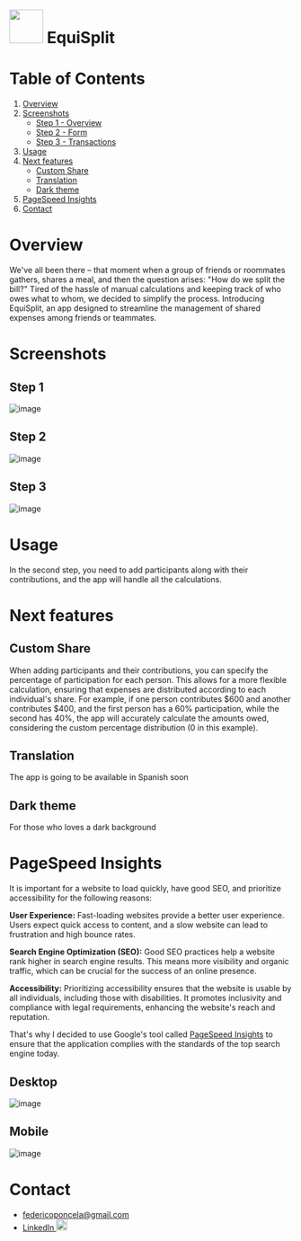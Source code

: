 # [<img width="60" src="https://github.com/Fedevs/SplitExpenses/assets/86263343/3dad777d-8d6e-485b-aaa5-104d827edf72"/>](https://equisplit-nine.vercel.app/) EquiSplit


# Table of Contents
1. [Overview](#overview)
2. [Screenshots](#screenshots)
   - [Step 1 - Overview](#step-1)
   - [Step 2 - Form](#step-2)
   - [Step 3 - Transactions](#step-3)
3. [Usage](#usage)
4. [Next features](#next-features)
   - [Custom Share](#custom-share)
   - [Translation](#translation)
   - [Dark theme](#dark-theme)
5. [PageSpeed Insights](#pagespeed-insights)
6. [Contact](#contact)


# Overview

We've all been there – that moment when a group of friends or roommates gathers, shares a meal, and then the question arises: "How do we split the bill?" Tired of the hassle of manual calculations and keeping track of who owes what to whom, we decided to simplify the process. Introducing EquiSplit, an app designed to streamline the management of shared expenses among friends or teammates.


# Screenshots

## Step 1
![image](https://github.com/Fedevs/SplitExpenses/assets/86263343/df77d9dd-e9f1-4b78-8530-845b129effcd)

## Step 2
![image](https://github.com/Fedevs/SplitExpenses/assets/86263343/216fbaf0-8710-4751-b850-c0e69cfecc92)

## Step 3
![image](https://github.com/Fedevs/SplitExpenses/assets/86263343/d277da13-838d-42c0-9fe5-767e22d030ba)


# Usage

In the second step, you need to add participants along with their contributions, and the app will handle all the calculations.


# Next features

## Custom Share
When adding participants and their contributions, you can specify the percentage of participation for each person. This allows for a more flexible calculation, ensuring that expenses are distributed according to each individual's share. For example, if one person contributes $600 and another contributes $400, and the first person has a 60% participation, while the second has 40%, the app will accurately calculate the amounts owed, considering the custom percentage distribution (0 in this example).

## Translation
The app is going to be available in Spanish soon

## Dark theme
For those who loves a dark background

# PageSpeed Insights

It is important for a website to load quickly, have good SEO, and prioritize accessibility for the following reasons:

**User Experience:** Fast-loading websites provide a better user experience. Users expect quick access to content, and a slow website can lead to frustration and high bounce rates.

**Search Engine Optimization (SEO):** Good SEO practices help a website rank higher in search engine results. This means more visibility and organic traffic, which can be crucial for the success of an online presence.

**Accessibility:** Prioritizing accessibility ensures that the website is usable by all individuals, including those with disabilities. It promotes inclusivity and compliance with legal requirements, enhancing the website's reach and reputation.

That's why I decided to use Google's tool called [PageSpeed Insights](https://developers.google.com/speed/docs/insights/v5/about) to ensure that the application complies with the standards of the top search engine today.

## Desktop
![image](https://github.com/Fedevs/EquiSplit/assets/86263343/6acf8978-90be-4b8d-a379-55fe792f4d29)

## Mobile
![image](https://github.com/Fedevs/EquiSplit/assets/86263343/85ca0190-b9bf-4acf-94da-5628988f0d25)


# Contact

- federicoponcela@gmail.com
- [LinkedIn <img src=https://user-images.githubusercontent.com/86263343/213340048-75cfd524-52a4-4ade-8fe3-5ddcb5d63de1.png width="20" height="20" alt="Linkedin logo">](https://www.linkedin.com/in/federicoponcela/?locale=en_US)

